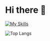 # Hi there 👋 
[![My Skills](https://skillicons.dev/icons?i=java,html,css,js,androidstudio,firebase,py,ps,pr,php,laravel,vscode)](https://skillicons.dev)

![Top Langs](https://github-readme-stats.vercel.app/api/top-langs/?username=indiedv&layout=compact&langs_count=10)
